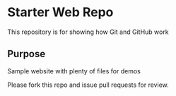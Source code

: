 # Starter Web Repo

This repository is for showing how Git and GitHub work

## Purpose

Sample website with plenty of files for demos

Please fork this repo and issue pull requests for review.

